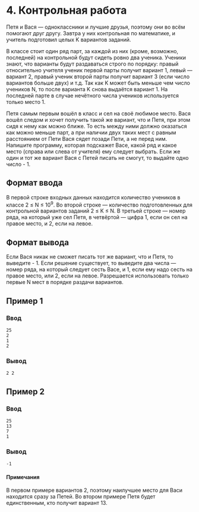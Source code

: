 # 4. Контрольная работа

Петя и Вася — одноклассники и лучшие друзья, поэтому они во всём помогают друг другу. Завтра у них контрольная по
математике, и учитель подготовил целых K вариантов заданий.

В классе стоит один ряд парт, за каждой из них (кроме, возможно, последней) на контрольной будут сидеть ровно два
ученика. Ученики знают, что варианты будут раздаваться строго по порядку: правый относительно учителя ученик первой
парты получит вариант 1, левый — вариант 2, правый ученик второй парты получит вариант 3 (если число вариантов больше
двух) и т.д. Так как K может быть меньше чем число учеников N, то после варианта K снова выдаётся вариант 1. На
последней парте в случае нечётного числа учеников используется только место 1.

Петя самым первым вошёл в класс и сел на своё любимое место. Вася вошёл следом и хочет получить такой же вариант, что и
Петя, при этом сидя к нему как можно ближе. То есть между ними должно оказаться как можно меньше парт, а при наличии
двух таких мест с равным расстоянием от Пети Вася сядет позади Пети, а не перед ним. Напишите программу, которая
подскажет Васе, какой ряд и какое место (справа или слева от учителя) ему следует выбрать. Если же один и тот же вариант
Вася с Петей писать не смогут, то выдайте одно число - 1.

## Формат ввода

В первой строке входных данных находится количество учеников в классе 2 ≤ N ≤ 10<sup>9</sup>. Во второй строке —
количество подготовленных для контрольной вариантов заданий 2 ≤ K ≤ N. В третьей строке — номер ряда, на который уже сел
Петя, в четвёртой — цифра 1, если он сел на правое место, и 2, если на левое.

## Формат вывода

Если Вася никак не сможет писать тот же вариант, что и Петя, то выведите - 1. Если решение существует, то выведите два
числа — номер ряда, на который следует сесть Васе, и 1, если ему надо сесть на правое место, или 2, если на левое.
Разрешается использовать только первые N мест в порядке раздачи вариантов.

## Пример 1

### Ввод

    25
    2
    1
    2

### Вывод

    2 2

## Пример 2

### Ввод

    25
    13
    7
    1

### Вывод

    -1

#### Примечания

В первом примере вариантов 2, поэтому наилучшее место для Васи находится сразу за Петей. Во втором примере Петя будет
единственным, кто получит вариант 13.
